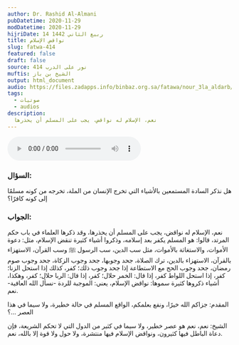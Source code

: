 ```yaml
---
author: Dr. Rashid Al-Almani
pubDatetime: 2020-11-29
modDatetime: 2020-11-29
hijriDate: 14 ربيع الثاني 1442
title: نواقض الإسلام
slug: fatwa-414
featured: false
draft: false
source: نور على الدرب 414
muftis: الشيخ بن باز
output: html_document
audio: https://files.zadapps.info/binbaz.org.sa/fatawa/nour_3la_aldarb/nour_414/41404.mp3
tags:
  - صوتيات
  - audios
description:
  نعم، الإسلام له نواقض، يجب على المسلم أن يحذرها 
---
```


<audio controls>
 <source src="https://files.zadapps.info/binbaz.org.sa/fatawa/nour_3la_aldarb/nour_414/41404.mp3" type="audio/mpeg"/><p>لا يدعم متصفحك عنصر الصوت</p>
</audio>

### السؤال:
هل نذكر السادة المستمعين بالأشياء التي تخرج الإنسان من الملة، تخرجه من كونه مسلمًا إلى كونه كافرًا؟ 

### الجواب:
نعم، الإسلام له نواقض، يجب على المسلم أن يحذرها، وقد ذكرها العلماء في باب حكم المرتد، قالوا: هو المسلم يكفر بعد إسلامه، وذكروا أشياء كثيرة تنقض الإسلام، مثل: دعوة الأموات، والاستغاثة بالأموات، مثل سب الدين، سب الرسول ﷺ وسب القرآن، الاستهزاء بالقرآن، الاستهزاء بالدين، ترك الصلاة، جحد وجوبها، جحد وجوب الزكاة، جحد وجوب صوم رمضان، جحد وجوب الحج مع الاستطاعة إذا جحد وجوب ذلك؛ كفر، كذلك إذا استحل الزنا؛ كفر، إذا استحل اللواط كفر، إذا قال: الخمر حلال؛ كفر، إذا قال: الربا حلال؛ كفر، وهكذا، أشياء ذكروها كثيرة سموها: نواقض الإسلام، يعني: الموجبة للردة -نسأل الله العافية- نعم.

المقدم: جزاكم الله خيرًا، ونفع بعلمكم، الواقع المسلم في حالة خطيرة، ولا سيما في هذا العصر ...؟ 

الشيخ: نعم، نعم هو عصر خطير، ولا سيما في كثير من الدول التي لا تحكم الشريعة، فإن دعاة الباطل فيها كثيرون، ونواقض الإسلام فيها منتشرة، ولا حول ولا قوة إلا بالله، نعم. 
